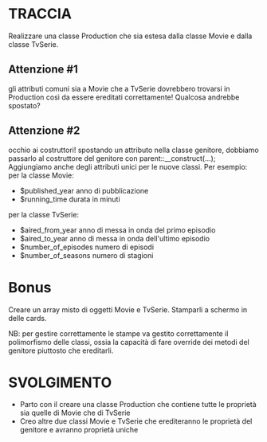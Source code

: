 # TRACCIA

Realizzare una classe Production che sia estesa dalla classe Movie e dalla classe TvSerie.

## Attenzione #1

gli attributi comuni sia a Movie che a TvSerie dovrebbero trovarsi in Production così da essere ereditati correttamente! Qualcosa andrebbe spostato?

## Attenzione #2

occhio ai costruttori! spostando un attributo nella classe genitore, dobbiamo passarlo al costruttore del genitore con parent::\_\_construct(...);
Aggiungiamo anche degli attributi unici per le nuove classi. Per esempio:
per la classe Movie:

- $published_year anno di pubblicazione
- $running_time durata in minuti

per la classe TvSerie:

- $aired_from_year anno di messa in onda del primo episodio
- $aired_to_year anno di messa in onda dell'ultimo episodio
- $number_of_episodes numero di episodi
- $number_of_seasons numero di stagioni

# Bonus

Creare un array misto di oggetti Movie e TvSerie. Stamparli a schermo in delle cards.

NB: per gestire correttamente le stampe va gestito correttamente il polimorfismo delle classi, ossia la capacità di fare override dei metodi del genitore piuttosto che ereditarli.

# SVOLGIMENTO

- Parto con il creare una classe Production che contiene tutte le proprietà sia quelle di Movie che di TvSerie
- Creo altre due classi Movie e TvSerie che erediteranno le proprietà del genitore e avranno proprietà uniche
